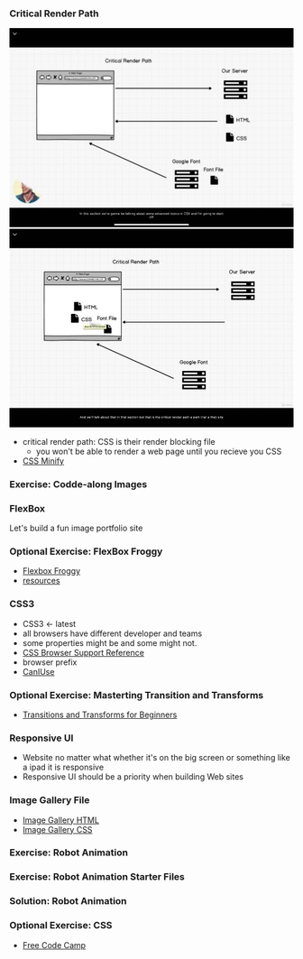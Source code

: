 ### Critical Render Path
![Example1](img/KakaoTalk_20210121_234835394.jpg)
![Example2](img/KakaoTalk_20210121_234835394_01.jpg)
- critical render path: CSS is their render blocking file
    - you won't be able to render a web page until you recieve you CSS
- [CSS Minify](https://www.cleancss.com/css-minify/)

### Exercise: Codde-along Images

### FlexBox
Let's build a fun image portfolio site

### Optional Exercise: FlexBox Froggy
- [Flexbox Froggy](https://flexboxfroggy.com/)
- [resources](https://darekkay.com/dev/flexbox-cheatsheet.html)

### CSS3
- CSS3 <- latest
- all browsers have different developer and teams
- some properties might be and some might not.
- [CSS Browser Support Reference](https://www.w3schools.com/cssref/css3_browsersupport.asp)
- browser prefix
- [CanIUse](https://caniuse.com/)

### Optional Exercise: Masterting Transition and Transforms
- [Transitions and Transforms for Beginners](https://thoughtbot.com/blog/transitions-and-transforms)

### Responsive UI
- Website no matter what whether it's on the big screen or something like a ipad it is responsive
- Responsive UI should be a priority when building Web sites

### Image Gallery File
- [Image Gallery HTML](example/index_flexbox.html)
- [Image Gallery CSS](example/style_flexbox.css)

### Exercise: Robot Animation
### Exercise: Robot Animation Starter Files
### Solution: Robot Animation
### Optional Exercise: CSS
- [Free Code Camp](https://www.freecodecamp.org/learn/responsive-web-design/basic-css/)